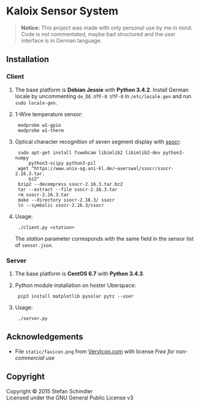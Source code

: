 # Kaloix Sensor System
> **Notice:** This project was made with only personal use by me in mind. Code
> is not commentated, maybe bad structured and the user interface is in German
> language.

## Installation
### Client
1. The base platform is  **Debian Jessie** with **Python 3.4.2**. Install
   German locale by uncommenting `de_DE.UTF-8 UTF-8` in `/etc/locale.gen` and
   run `sudo locale-gen`.

2. 1-Wire temperature sensor:

		modprobe w1-gpio
		modprobe w1-therm

3. Optical character recognition of seven segment display with [ssocr](https://www.unix-ag.uni-kl.de/~auerswal/ssocr/):

		sudo apt-get install fswebcam libimlib2 libimlib2-dev python3-numpy
			python3-scipy python3-pil
		wget "https://www.unix-ag.uni-kl.de/~auerswal/ssocr/ssocr-2.16.3.tar.
			bz2"
		bzip2 --decompress ssocr-2.16.3.tar.bz2
		tar --extract --file ssocr-2.16.3.tar
		rm ssocr-2.16.3.tar
		make --directory ssocr-2.16.3/ ssocr
		ln --symbolic ssocr-2.16.3/ssocr

4. Usage:

		./client.py <station>

	The *station* parameter corresponds with the same field in the sensor list
	of `sensor.json`.

### Server
1. The base platform is **CentOS 6.7** with **Python 3.4.3**.

2. Python module installation on hoster Uberspace:

		pip3 install matplotlib pysolar pytz --user

3. Usage:

		./server.py

## Acknowledgements
* File `static/favicon.png` from
  [VeryIcon.com](http://www.veryicon.com/icons/system/icons8-metro-style/measurement-units-temperature.html)
  with license *Free for non-commercial use*

## Copyright
Copyright © 2015 Stefan Schindler  
Licensed under the GNU General Public License v3
